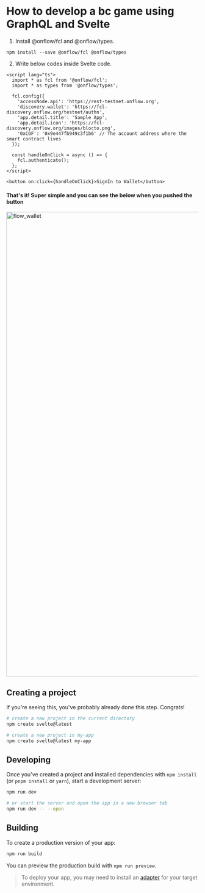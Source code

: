 # How to develop a bc game using GraphQL and Svelte

1. Install @onflow/fcl and @onflow/types.

```
npm install --save @onflow/fcl @onflow/types
```

2. Write below codes inside Svelte code.

```
<script lang="ts">
  import * as fcl from '@onflow/fcl';
  import * as types from '@onflow/types';

  fcl.config({
    'accessNode.api': 'https://rest-testnet.onflow.org',
    'discovery.wallet': 'https://fcl-discovery.onflow.org/testnet/authn',
    'app.detail.title': 'Sample App',
    'app.detail.icon': 'https://fcl-discovery.onflow.org/images/blocto.png',
    '0xCOF': '0x9e447fb949c3f1b6' // The account address where the smart contract lives
  });

  const handleOnClick = async () => {
    fcl.authenticate();
  };
</script>

<button on:click={handleOnClick}>SignIn to Wallet</button>
```

#### That's it! Super simple and you can see the below when you pushed the button

<img width="1218" alt="flow_wallet" src="https://github.com/temt-ceo/game-on-svelte-and-flow/assets/58613670/24f42cbf-41fd-406c-ad06-a64d0d016d44">

## Creating a project

If you're seeing this, you've probably already done this step. Congrats!

```bash
# create a new project in the current directory
npm create svelte@latest

# create a new project in my-app
npm create svelte@latest my-app
```

## Developing

Once you've created a project and installed dependencies with `npm install` (or `pnpm install` or `yarn`), start a development server:

```bash
npm run dev

# or start the server and open the app in a new browser tab
npm run dev -- --open
```

## Building

To create a production version of your app:

```bash
npm run build
```

You can preview the production build with `npm run preview`.

> To deploy your app, you may need to install an [adapter](https://kit.svelte.dev/docs/adapters) for your target environment.
